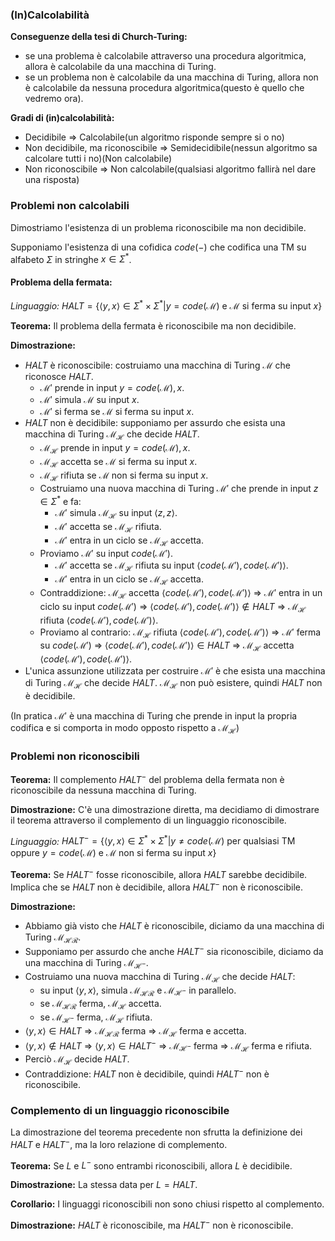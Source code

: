 ### (In)Calcolabilità
**Conseguenze della tesi di Church-Turing:**
- se una problema è calcolabile attraverso una procedura algoritmica, allora è calcolabile da una macchina di Turing.
- se un problema non è calcolabile da una macchina di Turing, allora non è calcolabile da nessuna procedura algoritmica(questo è quello che vedremo ora).

**Gradi di (in)calcolabilità:**
- Decidibile $\Rightarrow$ Calcolabile(un algoritmo risponde sempre si o no)
- Non decidibile, ma riconoscibile $\Rightarrow$ Semidecidibile(nessun algoritmo sa calcolare tutti i no)(Non calcolabile)
- Non riconoscibile $\Rightarrow$ Non calcolabile(qualsiasi algoritmo fallirà nel dare una risposta)

### Problemi non calcolabili
Dimostriamo l'esistenza di un problema riconoscibile ma non decidibile.

Supponiamo l'esistenza di una cofidica $code(-)$ che codifica una TM su alfabeto $\Sigma$ in stringhe $x \in \Sigma^*$.

#### Problema della fermata:
*Linguaggio:* 
$HALT = \{\langle y, x \rangle \in \Sigma^* \times \Sigma^* | y = code(\mathcal{M}) \text{ e } \mathcal{M} \text{ si ferma su input } x\}$

**Teorema:**
Il problema della fermata è riconoscibile ma non decidibile.

**Dimostrazione:**
- $HALT$ è riconoscibile: costruiamo una macchina di Turing $\mathcal{M}$ che riconosce $HALT$.
    - $\mathcal{M'}$ prende in input $y = code(\mathcal{M}), x$.
    - $\mathcal{M'}$ simula $\mathcal{M}$ su input $x$.
    - $\mathcal{M'}$ si ferma se $\mathcal{M}$ si ferma su input $x$.
- $HALT$ non è decidibile: supponiamo per assurdo che esista una macchina di Turing $\mathcal{M_H}$ che decide $HALT$.
    - $\mathcal{M_H}$ prende in input $y = code(\mathcal{M}), x$.
    - $\mathcal{M_H}$ accetta se $\mathcal{M}$ si ferma su input $x$.
    - $\mathcal{M_H}$ rifiuta se $\mathcal{M}$ non si ferma su input $x$.
    - Costruiamo una nuova macchina di Turing $\mathcal{M'}$ che prende in input $z \in \Sigma^*$ e fa:
        - $\mathcal{M'}$ simula $\mathcal{M_H}$ su input $\langle z, z \rangle$.
        - $\mathcal{M'}$ accetta se $\mathcal{M_H}$ rifiuta.
        - $\mathcal{M'}$ entra in un ciclo se $\mathcal{M_H}$ accetta.
    - Proviamo $\mathcal{M'}$ su input $code(\mathcal{M'})$.
        - $\mathcal{M'}$ accetta se $\mathcal{M_H}$ rifiuta su input $\langle code(\mathcal{M'}), code(\mathcal{M'}) \rangle$.
        - $\mathcal{M'}$ entra in un ciclo se $\mathcal{M_H}$ accetta.
    - Contraddizione: $\mathcal{M_H}$ accetta $\langle code(\mathcal{M'}), code(\mathcal{M'}) \rangle$ $\Rightarrow$ $\mathcal{M'}$ entra in un ciclo su input $code(\mathcal{M'})$ $\Rightarrow$ $\langle code(\mathcal{M'}), code(\mathcal{M'}) \rangle \notin HALT$ $\Rightarrow$ $\mathcal{M_H}$ rifiuta $\langle code(\mathcal{M'}), code(\mathcal{M'}) \rangle$.
    - Proviamo al contrario: $\mathcal{M_H}$ rifiuta $\langle code(\mathcal{M'}), code(\mathcal{M'}) \rangle$ $\Rightarrow$ $\mathcal{M'}$ ferma su $code(\mathcal{M'})$ $\Rightarrow$ $\langle code(\mathcal{M'}), code(\mathcal{M'}) \rangle \in HALT$ $\Rightarrow$ $\mathcal{M_H}$ accetta $\langle code(\mathcal{M'}), code(\mathcal{M'}) \rangle$.
- L'unica assunzione utilizzata per costruire $\mathcal{M'}$ è che esista una macchina di Turing $\mathcal{M_H}$ che decide $HALT$. $\mathcal{M_H}$ non può esistere, quindi $HALT$ non è decidibile.

(In pratica $\mathcal{M'}$ è una macchina di Turing che prende in input la propria codifica e si comporta in modo opposto rispetto a $\mathcal{M_H}$)

### Problemi non riconoscibili
**Teorema:**
Il complemento $HALT^-$ del problema della fermata non è riconoscibile da nessuna macchina di Turing.

**Dimostrazione:**
C'è una dimostrazione diretta, ma decidiamo di dimostrare il teorema attraverso il complemento di un linguaggio riconoscibile.

*Linguaggio:* 
$HALT^- = \{\langle y, x \rangle \in \Sigma^* \times \Sigma^* | y \neq code(\mathcal{M}) \text{ per qualsiasi TM oppure } y = code(\mathcal{M}) \text{ e } \mathcal{M} \text{ non si ferma su input } x\}$

**Teorema:**
Se $HALT^-$ fosse riconoscibile, allora $HALT$ sarebbe decidibile.
Implica che se $HALT$ non è decidibile, allora $HALT^-$ non è riconoscibile.

**Dimostrazione:**
- Abbiamo già visto che $HALT$ è riconoscibile, diciamo da una macchina di Turing $\mathcal{M_{HR}}$.
- Supponiamo per assurdo che anche $HALT^-$ sia riconoscibile, diciamo da una macchina di Turing $\mathcal{M_{H^-}}$.
- Costruiamo una nuova macchina di Turing $\mathcal{M_{H}}$ che decide $HALT$:
    - su input $\langle y, x \rangle$, simula $\mathcal{M_{HR}}$ e $\mathcal{M_{H^-}}$ in parallelo. 
    - se $\mathcal{M_{HR}}$ ferma, $\mathcal{M_{H}}$ accetta.
    - se $\mathcal{M_{H^-}}$ ferma, $\mathcal{M_{H}}$ rifiuta.
- $\langle y, x \rangle \in HALT$ $\Rightarrow$ $\mathcal{M_{HR}}$ ferma $\Rightarrow$ $\mathcal{M_{H}}$ ferma e accetta.
- $\langle y, x \rangle \notin HALT$ $\Rightarrow$ $\langle y, x \rangle \in HALT^-$ $\Rightarrow$ $\mathcal{M_{H^-}}$ ferma $\Rightarrow$ $\mathcal{M_{H}}$ ferma e rifiuta.
- Perciò $\mathcal{M_{H}}$ decide $HALT$.
- Contraddizione: $HALT$ non è decidibile, quindi $HALT^-$ non è riconoscibile.

### Complemento di un linguaggio riconoscibile
La dimostrazione del teorema precedente non sfrutta la definizione dei $HALT$ e $HALT^-$, ma la loro relazione di complemento.

**Teorema:**
Se $L$ e $L^-$ sono entrambi riconoscibili, allora $L$ è decidibile.

**Dimostrazione:**
La stessa data per $L=HALT$.

**Corollario:**
I linguaggi riconoscibili non sono chiusi rispetto al complemento.

**Dimostrazione:**
$HALT$ è riconoscibile, ma $HALT^-$ non è riconoscibile.